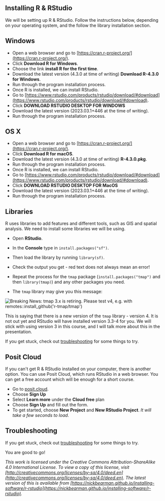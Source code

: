 ## Installing R & RStudio

We will be setting up R & RStudio. Follow the instructions below, depending on your operating system, and the follow the library installation section.

## Windows 

- Open a web browser and go to [https://cran.r-project.org/](https://cran.r-project.org/). 
- Click **Download R for Windows**. 
- Choose the link **install R for the first time**. 
- Download the latest version (4.3.0 at time of writing) **Download R-4.3.0 for Windows**. 
- Run through the program installation process.  
- Once R is installed, we can install RStudio. 
- Go to [https://www.rstudio.com/products/rstudio/download/#download](https://www.rstudio.com/products/rstudio/download/#download). 
- Click **DOWNLOAD RSTUDIO DESKTOP FOR WINDOWS**
- Download the latest version (2023.03.1+446 at the time of writing). 
- Run through the program installation process.  

## OS X

- Open a web browser and go to [https://cran.r-project.org/](https://cran.r-project.org/). 
- Click **Download R for macOS**. 
- Download the latest version (4.3.0 at time of writing) **R-4.3.0.pkg**. 
- Run through the program installation process.  
- Once R is installed, we can install RStudio. 
- Go to [https://www.rstudio.com/products/rstudio/download/#download](https://www.rstudio.com/products/rstudio/download/#download). 
- Click **DOWNLOAD RSTUDIO DESKTOP FOR MacOS**
- Download the latest version (2023.03.1+446 at the time of writing). 
- Run through the program installation process. 

<!-- add later
##Linux/Ubuntu

- Open a web browser and go to https://cran.r-project.org/.   
- Click **Download R for Linux**.  
- Go into the relevant Linux distribution
- Follow the instructions for the appropriate Linux distribution.  
<!-- add more to this section -->

## Libraries

R uses libraries to add features and different tools, such as GIS and spatial analysis. We need to install some libraries we will be using. 

- Open **RStudio**. 
- In the **Console** type in `install.packages("sf")`. 
- Then load the library by running `library(sf)`. 
- Check the output you get - red text does not always mean an error! 
- Repeat the process for the `tmap` package (`install.packages("tmap")` and then `library(tmap)`) and any other packages you need. 

- The `tmap` library may give you this message:

![Breaking News: tmap 3.x is retiring. Please test v4, e.g. with
remotes::install_github('r-tmap/tmap')](images/tmap-v4-testing.png)

This is saying that there is a new version of the `tmap` library - version 4. It is not out yet and RStudio will have installed version 3.3-4 for you. We will stick with using version 3 in this course, and I will talk more about this in the presentation. 

If you get stuck, check out [troubleshooting](r-rstudio-library-troubleshooting.html) for some things to try. 

## Posit Cloud

If you can't get R & RStudio installed on your computer, there is another option. You can use Posit Cloud, which runs RStudio in a web browser. You can get a free account which will be enough for a short course. 

- Go to [posit.cloud](https://posit.cloud/).
- Choose **Sign Up** 
- Select **Learn more** under the **Cloud free** plan 
- Choose **Sign Up** and fill out the form. 
- To get started, choose **New Project** and **New RStudio Project**. *It will take a few seconds to load*. 


## Troubleshooting

If you get stuck, check out [troubleshooting](r-rstudio-library-troubleshooting.html) for some things to try. 

You are good to go!

*This work is licensed under the Creative Commons Attribution-ShareAlike 4.0 International License. To view a copy of this license, visit [http://creativecommons.org/licenses/by-sa/4.0/deed.en](http://creativecommons.org/licenses/by-sa/4.0/deed.en). The latest version of this is available from [https://nickbearman.github.io/installing-software/r-rstudio](https://nickbearman.github.io/installing-software/r-rstudio).*
